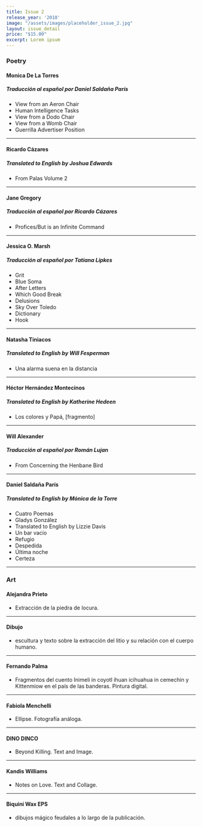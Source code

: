 ```yaml
---
title: Issue 2
release_year: '2018'
image: "/assets/images/placeholder_issue_2.jpg"
layout: issue_detail
price: "$15.00"
excerpt: Lorem ipsum
---
```


### Poetry

#### Monica De La Torres
##### Traducción al español por Daniel Saldaña París
- View from an Aeron Chair
- Human Intelligence Tasks
- View from a Dodo Chair
- View from a Womb Chair
- Guerrilla Advertiser Position

---

#### Ricardo Cázares
##### Translated to English by Joshua Edwards
- From Palas Volume 2

---

#### Jane Gregory
##### Traducción al español por Ricardo Cázares
- Profices/But is an Infinite Command

---

#### Jessica O. Marsh
##### Traducción al español por Tatiana Lipkes
- Grit
- Blue Soma
- After Letters
- Which Good Break
- Delusions
- Sky Over Toledo
- Dictionary
- Hook

---

#### Natasha Tiniacos
##### Translated to English by Will Fesperman
- Una alarma suena en la distancia

---

#### Héctor Hernández Montecinos
##### Translated to English by Katherine Hedeen
- Los colores y Papá,  [fragmento]

---

#### Will Alexander
##### Traducción al español por Román Lujan
- From Concerning the Henbane Bird

---

#### Daniel Saldaña París
##### Translated to English by Mónica de la Torre
- Cuatro Poemas
- Gladys González
- Translated to English by Lizzie Davis
- Un bar vacío
- Refugio
- Despedida
- Última noche
- Certeza

---

### Art

#### Alejandra Prieto
* Extracción de la piedra de locura.

---

#### Dibujo
* escultura y texto sobre la extracción del litio y su relación con el cuerpo humano.

---

#### Fernando Palma
* Fragmentos del cuento Inimeli in coyotl ihuan icihuahua in cemechin y Kittenmiow en el país de las banderas. Pintura digital. 

---

#### Fabiola Menchelli
* Ellipse. Fotografía análoga.

---

#### DINO DINCO
* Beyond Killing. Text and Image.

---

#### Kandis Williams
* Notes on Love. Text and Collage. 

---

#### Biquini Wax EPS
* dibujos mágico feudales a lo largo de la publicación.
